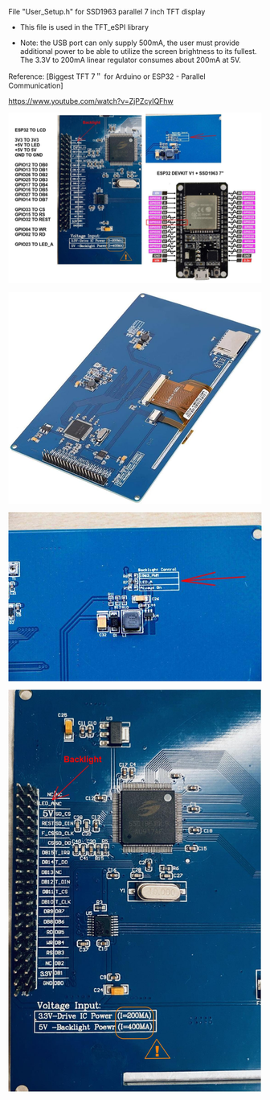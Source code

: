 File "User_Setup.h" for SSD1963 parallel 7 inch TFT display

- This file is used in the TFT_eSPI library

- Note: the USB port can only supply 500mA, the user must provide additional power to be able to utilize the screen brightness to its fullest. The 3.3V to 200mA linear regulator consumes about 200mA at 5V.

Reference:
[Biggest TFT 7＂ for Arduino or ESP32 - Parallel Communication]

https://www.youtube.com/watch?v=ZjPZcyIQFhw

![img](https://raw.githubusercontent.com/rtek1000/TFT_DDIG/main/Config/ESP32%2BLCD-pinout1.jpg)

![img](https://raw.githubusercontent.com/rtek1000/TFT_DDIG/main/Config/SSD1963.jpg)

![img](https://raw.githubusercontent.com/rtek1000/TFT_DDIG/main/Config/SSD1963_2.jpg)

![img](https://raw.githubusercontent.com/rtek1000/TFT_DDIG/main/Config/SSD1963_1.jpg)
